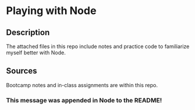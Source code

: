 # Playing with Node

## Description

The attached files in this repo include notes and practice code to familiarize myself better with Node.

## Sources

Bootcamp notes and in-class assignments are within this repo.

### This message was appended in Node to the README!